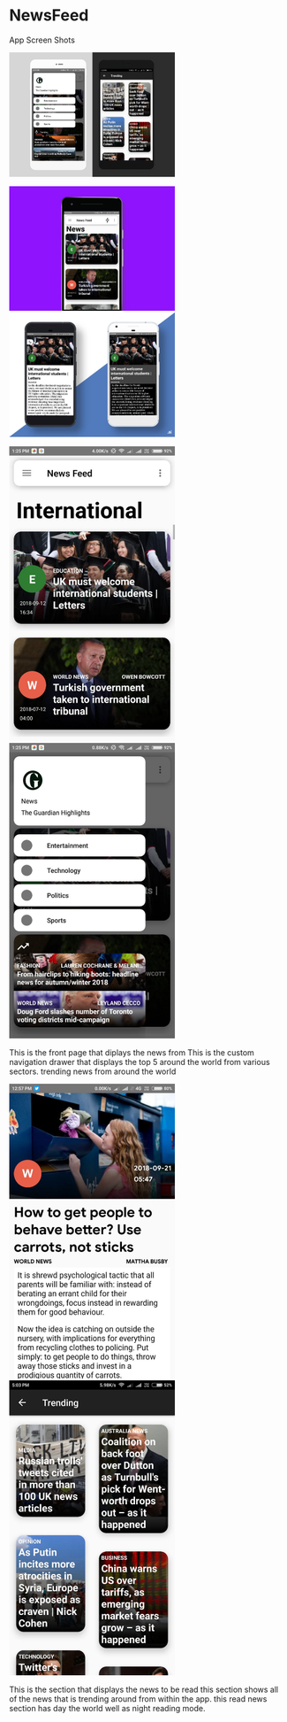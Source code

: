 # NewsFeed
App Screen Shots

<img src="app Screenshots/banner 3.jpg" width = 300>

<img src="app Screenshots/banner 1.jpg" width = 300>  <img src="app Screenshots/banner 2.jpg" width = 300> 

<img src="app Screenshots/front page.jpg" width = 300> <img src="app Screenshots/navigation.jpg" width = 300>

This is the front page that diplays the news from        This is the custom navigation drawer that displays the top 5 
around the world from various sectors.                   trending news from around the world

<img src="app Screenshots/read news.jpg" width = 300>  <img src="app Screenshots/trending.jpg" width = 300>

This is the section that displays the news to be read   this section shows all of the news that is trending around 
from within the app. this read news section has day     the world
well as night reading mode.
